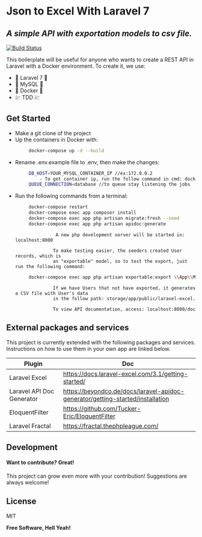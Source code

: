 # Json to Excel With Laravel 7
## _A simple API with exportation models to csv file._

[![Build Status](https://travis-ci.org/joemccann/dillinger.svg?branch=master)](https://travis-ci.org/joemccann/dillinger)

This boilerplate will be useful for anyone who wants to create a REST API in Laravel with a Docker environment.
To create it, we use:

- :elephant: Laravel 7 :elephant:
- :dolphin: MySQL :dolphin:
- :whale: Docker :whale:
- :chart: TDD :chart:

## Get Started

- Make a git clone of the project
- Up the containers in Docker with:
   ```sh
        docker-compose up -d --build
   ```
- Rename .env.example file to .env, then make the changes:
   ```sh
        DB_HOST=YOUR_MYSQL_CONTAINER_IP //ex:172.0.0.2 
            - To get container ip, run the follow command in cmd: docker inspect -f '{{range.NetworkSettings.Networks}}{{.IPAddress}}{{end}}' container_name_or_id
        QUEUE_CONNECTION=database //to queue stay listening the jobs
   ```
- Run the following commands from a terminal:
    ```sh
         docker-compose restart
         docker-compose exec app composer install
         docker-compose exec app php artisan migrate:fresh --seed
         docker-compose exec app php artisan apidoc:generate
    ```
                     A new php development server will be started in: localhost:8000
                     
                    To make testing easier, the seeders created User records, which is 
                    an "exportable" model, so to test the export, just run the following command:
   ```sh
        docker-compose exec app php artisan exportable:export \\App\\Models\\User
   ```
                    If we have Users that not have exported, it generates a CSV file with User's data 
                    in the follow path: storage/app/public/laravel-excel.
                    
                    To view API documentation, access: localhost:8000/doc


## External packages and services

This project is currently extended with the following packages and services.
Instructions on how to use them in your own app are linked below.

| Plugin | Doc |
| ------ | ------ |
| Laravel Excel | https://docs.laravel-excel.com/3.1/getting-started/ |
| Laravel API Doc Generator | https://beyondco.de/docs/laravel-apidoc-generator/getting-started/installation |
| EloquentFilter | https://github.com/Tucker-Eric/EloquentFilter |
| Laravel Fractal | https://fractal.thephpleague.com/ |

## Development

#### Want to contribute? Great!

This project can grow even more with your contribution! 
Suggestions are always welcome!


## License

MIT

**Free Software, Hell Yeah!**
